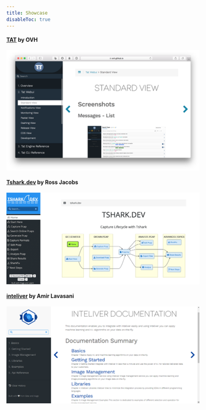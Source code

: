 ```yaml
---
title: Showcase
disableToc: true
---
```


#### [TAT](https://ovh.github.io/tat/overview/) by OVH
![TAT image](tat.png?width=50pc)

#### [Tshark.dev](https://tshark.dev) by Ross Jacobs
![Tshark.dev image](tshark_dev.png?width=50pc)

#### [inteliver](https://docs.inteliver.com) by Amir Lavasani
![docs.inteliver.com image](inteliver_docs.png?width=50pc)